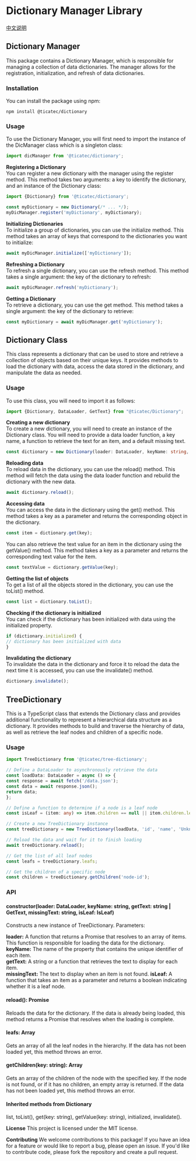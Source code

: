 # Dictionary Manager Library

[中文说明](https://github.com/ticatec/web-library/blob/main/dictionary/README_CN.md)

## Dictionary Manager
This package contains a Dictionary Manager, which is responsible for managing a collection of data dictionaries. The manager allows for the registration, initialization, and refresh of data dictionaries.

### Installation
You can install the package using npm:

```shell
npm install @ticatec/dictionary
```
### Usage
To use the Dictionary Manager, you will first need to import the instance of the DicManager class which is a singleton class:

```typescript
import dicManager from '@ticatec/dictionary';
```


**Registering a Dictionary**  
You can register a new dictionary with the manager using the register method. This method takes two arguments: a key to identify the dictionary, and an instance of the Dictionary class:

```typescript
import {Dictionary} from '@ticatec/dictionary';

const myDictionary = new Dictionary(/* ... */);
myDicManager.register('myDictionary', myDictionary);
```

**Initializing Dictionaries**  
To initialize a group of dictionaries, you can use the initialize method. This method takes an array of keys that correspond to the dictionaries you want to initialize:

```typescript
await myDicManager.initialize(['myDictionary']);
```

**Refreshing a Dictionary**  
To refresh a single dictionary, you can use the refresh method. This method takes a single argument: the key of the dictionary to refresh:

```typescript
await myDicManager.refresh('myDictionary');
```

**Getting a Dictionary**  
To retrieve a dictionary, you can use the get method. This method takes a single argument: the key of the dictionary to retrieve:

```typescript
const myDictionary = await myDicManager.get('myDictionary');
```

## Dictionary Class
This class represents a dictionary that can be used to store and retrieve a collection of objects based on their unique keys. It provides methods to load the dictionary with data, access the data stored in the dictionary, and manipulate the data as needed.


### Usage
To use this class, you will need to import it as follows:

```typescript
import {Dictionary, DataLoader, GetText} from "@ticatec/Dictionary";
```

**Creating a new dictionary**  
To create a new dictionary, you will need to create an instance of the Dictionary class. You will need to provide a data loader function, a key name, a function to retrieve the text for an item, and a default missing text.

```typescript
const dictionary = new Dictionary(loader: DataLoader, keyName: string, getText: string | GetText, missingText: string);
```

**Reloading data**  
To reload data in the dictionary, you can use the reload() method. This method will fetch the data using the data loader function and rebuild the dictionary with the new data.

```typescript
await dictionary.reload();
```

**Accessing data**  
You can access the data in the dictionary using the get() method. This method takes a key as a parameter and returns the corresponding object in the dictionary.

```typescript
const item = dictionary.get(key);
```

You can also retrieve the text value for an item in the dictionary using the getValue() method. This method takes a key as a parameter and returns the corresponding text value for the item.

```typescript
const textValue = dictionary.getValue(key);
```
**Getting the list of objects**  
To get a list of all the objects stored in the dictionary, you can use the toList() method.

```typescript
const list = dictionary.toList();
```

**Checking if the dictionary is initialized**  
You can check if the dictionary has been initialized with data using the initialized property.

```typescript
if (dictionary.initialized) {
// dictionary has been initialized with data
}
```

**Invalidating the dictionary**  
To invalidate the data in the dictionary and force it to reload the data the next time it is accessed, you can use the invalidate() method.

```typescript
dictionary.invalidate();
```

## TreeDictionary
This is a TypeScript class that extends the Dictionary class and provides additional functionality to represent a hierarchical data structure as a dictionary. It provides methods to build and traverse the hierarchy of data, as well as retrieve the leaf nodes and children of a specific node.

### Usage
```typescript
import TreeDictionary from '@ticatec/tree-dictionary';

// Define a DataLoader to asynchronously retrieve the data
const loadData: DataLoader = async () => {
const response = await fetch('/data.json');
const data = await response.json();
return data;
};

// Define a function to determine if a node is a leaf node
const isLeaf = (item: any) => item.children == null || item.children.length === 0;

// Create a new TreeDictionary instance
const treeDictionary = new TreeDictionary(loadData, 'id', 'name', 'Unknown', isLeaf);

// Reload the data and wait for it to finish loading
await treeDictionary.reload();

// Get the list of all leaf nodes
const leafs = treeDictionary.leafs;

// Get the children of a specific node
const children = treeDictionary.getChildren('node-id');
```

### API
####  constructor(loader: DataLoader, keyName: string, getText: string | GetText, missingText: string, isLeaf: IsLeaf)  
Constructs a new instance of TreeDictionary. Parameters:

**loader:** A function that returns a Promise that resolves to an array of items. This function is responsible for loading the data for the dictionary.  
**keyName:** The name of the property that contains the unique identifier of each item.  
**getText:** A string or a function that retrieves the text to display for each item.  
**missingText:** The text to display when an item is not found.
**isLeaf:** A function that takes an item as a parameter and returns a boolean indicating whether it is a leaf node.

#### reload(): Promise<void>
Reloads the data for the dictionary. If the data is already being loaded, this method returns a Promise that resolves when the loading is complete.

#### leafs: Array<any>
Gets an array of all the leaf nodes in the hierarchy. If the data has not been loaded yet, this method throws an error.

#### getChildren(key: string): Array<any>
Gets an array of the children of the node with the specified key. If the node is not found, or if it has no children, an empty array is returned. If the data has not been loaded yet, this method throws an error.

#### Inherited methods from Dictionary
list, toList(), get(key: string), getValue(key: string), initialized, invalidate().

**License**
This project is licensed under the MIT license.

**Contributing**
We welcome contributions to this package! If you have an idea for a feature or would like to report a bug, please open an issue. If you'd like to contribute code, please fork the repository and create a pull request.